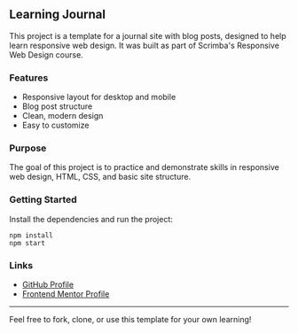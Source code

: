 ## Learning Journal

This project is a template for a journal site with blog posts, designed to help learn responsive web design. It was built as part of Scrimba's Responsive Web Design course.

### Features

- Responsive layout for desktop and mobile
- Blog post structure
- Clean, modern design
- Easy to customize

### Purpose

The goal of this project is to practice and demonstrate skills in responsive web design, HTML, CSS, and basic site structure.

### Getting Started

Install the dependencies and run the project:

```
npm install
npm start
```

### Links

- [GitHub Profile](https://github.com/CiaoGab)
- [Frontend Mentor Profile](https://www.frontendmentor.io/profile/CiaoGab)

---

Feel free to fork, clone, or use this template for your own learning!
